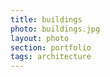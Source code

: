 ```yaml
--- 
title: buildings 
photo: buildings.jpg 
layout: photo 
section: portfolio 
tags: architecture 
---  
```

  
